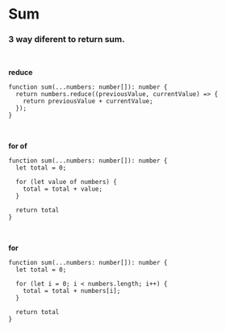 # Sum

### 3 way diferent to return sum.

<br/>

<b>reduce</b>

```
function sum(...numbers: number[]): number {
  return numbers.reduce((previousValue, currentValue) => {
    return previousValue + currentValue;
  });
}
```

<br/>

<b>for of</b>

```
function sum(...numbers: number[]): number {
  let total = 0;

  for (let value of numbers) {
    total = total + value;
  }

  return total
}
```

<br/>

<b>for</b>

```
function sum(...numbers: number[]): number {
  let total = 0;

  for (let i = 0; i < numbers.length; i++) {
    total = total + numbers[i];
  }

  return total
}
```

